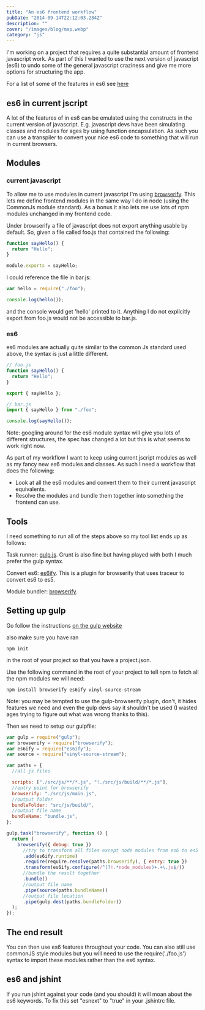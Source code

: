 ```yaml
---
title: "An es6 frontend workflow"
pubDate: "2014-09-14T22:12:03.284Z"
description: ""
cover: "/images/blog/map.webp"
category: "js"
---
```


I'm working on a project that requires a quite substantial amount of frontend javascript work. As part of this I wanted to use the next version of javascript (es6) to undo some of the general javascript craziness and give me more options for structuring the app.

For a list of some of the features in es6 see [here](https://www.w3schools.com/js/js_es6.asp)

## es6 in current jscript

A lot of the features of in es6 can be emulated using the constructs in the current version of javascript. E.g. javascript devs have been simulating classes and modules for ages by using function encapsulation. As such you can use a transpiler to convert your nice es6 code to something that will run in current browsers.

## Modules

### current javascript

To allow me to use modules in current javascript I'm using [browserify](http://browserify.org/). This lets me define frontend modules in the same way I do in node (using the CommonJs module standard). As a bonus it also lets me use lots of npm modules unchanged in my frontend code.

Under browserify a file of javascript does not export anything usable by default. So, given a file called foo.js that contained the following:

```js
function sayHello() {
  return "Hello";
}

module.exports = sayHello;
```

I could reference the file in bar.js:

```js
var hello = require("./foo");

console.log(hello());
```

and the console would get 'hello' printed to it. Anything I do not explicitly export from foo.js would not be accessible to bar.js.

### es6

es6 modules are actually quite similar to the common Js standard used above, the syntax is just a little different.

```js
// foo.js
function sayHello() {
  return "Hello";
}

export { sayHello };

// bar.js
import { sayHello } from "./foo";

console.log(sayHello());
```

Note: googling around for the es6 module syntax will give you lots of different structures, the spec has changed a lot but this is what seems to work right now.

As part of my workflow I want to keep using current jscript modules as well as my fancy new es6 modules and classes. As such I need a workflow that does the following:

- Look at all the es6 modules and convert them to their current javascript equivalents.
- Resolve the modules and bundle them together into something the frontend can use.

## Tools

I need something to run all of the steps above so my tool list ends up as follows:

Task runner: [gulp.js](http://gulpjs.com/). Grunt is also fine but having played with both I much prefer the gulp syntax.

Convert es6: [es6ify](https://github.com/thlorenz/es6ify). This is a plugin for browserify that uses traceur to convert es6 to es5.

Module bundler: [browserify](http://browserify.org/).

## Setting up gulp

Go follow the instructions [on the gulp website](https://github.com/gulpjs/gulp/blob/master/docs/getting-started.md#getting-started)

also make sure you have ran

`npm init`

in the root of your project so that you have a project.json.

Use the following command in the root of your project to tell npm to fetch all the npm modules we will need:

`npm install browserify es6ify vinyl-source-stream`

Note: you may be tempted to use the gulp-browserify plugin, don't, it hides features we need and even the gulp devs say it shouldn't be used (I wasted ages trying to figure out what was wrong thanks to this).

Then we need to setup our gulpfile:

```js
var gulp = require("gulp");
var browserify = require("browserify");
var es6ify = require("es6ify");
var source = require("vinyl-source-stream");

var paths = {
  //all js files

  scripts: ["./src/js/**/*.js", "!./src/js/build/**/*.js"],
  //entry point for browserify
  browserify: "./src/js/main.js",
  //output folder
  bundleFolder: "src/js/build/",
  //output file name
  bundleName: "bundle.js",
};

gulp.task("browserify", function () {
  return (
    browserify({ debug: true })
      //try to transform all files except node modules from es6 to es5
      .add(es6ify.runtime)
      .require(require.resolve(paths.browserify), { entry: true })
      .transform(es6ify.configure(/^(?!.*node_modules)+.+\.js$/))
      //bundle the result together
      .bundle()
      //output file name
      .pipe(source(paths.bundleName))
      //output file location
      .pipe(gulp.dest(paths.bundleFolder))
  );
});
```

## The end result

You can then use es6 features throughout your code. You can also still use commonJS style modules but you will need to use the require('./foo.js') syntax to import these modules rather than the es6 syntax.

## es6 and jshint

If you run jshint against your code (and you should) it will moan about the es6 keywords. To fix this set "esnext" to "true" in your .jshintrc file.
